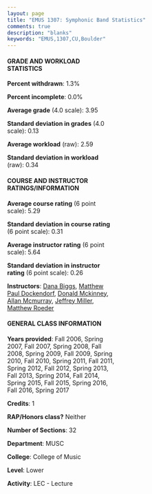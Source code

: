 ```yaml
---
layout: page
title: "EMUS 1307: Symphonic Band Statistics"
comments: true
description: "blanks"
keywords: "EMUS,1307,CU,Boulder"
---
```

<head>
<script src="https://ajax.googleapis.com/ajax/libs/jquery/2.1.3/jquery.min.js"></script>
<script src="https://dl.dropboxusercontent.com/s/pc42nxpaw1ea4o9/highcharts.js?dl=0"></script>
<!-- <script src="../assets/js/highcharts.js"></script> -->
<style type="text/css">@font-face {
	font-family: "Bebas Neue";
	src: url(https://www.filehosting.org/file/details/544349/BebasNeue Regular.otf) format("opentype");
	}
	h1.Bebas { 
		font-family: "Bebas Neue", Verdana, Tahoma;
	}
</style>
</head>
<body>
	<div id="container" style="float: right; width: 45%; height: 88%; margin-left: 2.5%; margin-right: 2.5%;"></div>
	<script language="JavaScript">
		$(document).ready(function() {
		var chart = {type: 'column'};
		var title = {text: 'Grade Distribution'};
		var xAxis = {categories: ['A','B','C','D','F'],crosshair: true};
		var yAxis = {min: 0,title: {text: 'Percentage'}};
		var tooltip = {headerFormat: '<center><b><span style="font-size:20px">{point.key}</span></b></center>',
		               pointFormat: '<td style="padding:0"><b>{point.y:.1f}%</b></td>',
		               footerFormat: '</table>',shared: true,useHTML: true};
		var plotOptions = {column: {pointPadding: 0.0,borderWidth: 0}};  
		var credits = {enabled: false};var series= [{name: 'Percent',data: [97.46,1.09,0.86,0.13,0.46,]}];
		var json = {};
		json.chart = chart;
		json.title = title;
		json.tooltip = tooltip;
		json.xAxis = xAxis;
		json.yAxis = yAxis;  
		json.series = series;
		json.plotOptions = plotOptions;  
		json.credits = credits;
		$('#container').highcharts(json);
	});
	</script>
</body>
			   
#### GRADE AND WORKLOAD STATISTICS

**Percent withdrawn**: 1.3%

**Percent incomplete**: 0.0%

**Average grade** (4.0 scale): 3.95

**Standard deviation in grades** (4.0 scale): 0.13

**Average workload** (raw): 2.59

**Standard deviation in workload** (raw): 0.34

#### COURSE AND INSTRUCTOR RATINGS/INFORMATION

**Average course rating** (6 point scale): 5.29

**Standard deviation in course rating** (6 point scale): 0.31

**Average instructor rating** (6 point scale): 5.64

**Standard deviation in instructor rating** (6 point scale): 0.26

**Instructors**: <a href='../../instructors/Dana_Biggs'>Dana Biggs</a>, <a href='../../instructors/Matthew_Paul_Dockendorf'>Matthew Paul Dockendorf</a>, <a href='../../instructors/Donald_Mckinney'>Donald Mckinney</a>, <a href='../../instructors/Allan_Mcmurray'>Allan Mcmurray</a>, <a href='../../instructors/Jeffrey_Miller'>Jeffrey Miller</a>, <a href='../../instructors/Matthew_Roeder'>Matthew Roeder</a>

#### GENERAL CLASS INFORMATION

**Years provided**: Fall 2006, Spring 2007, Fall 2007, Spring 2008, Fall 2008, Spring 2009, Fall 2009, Spring 2010, Fall 2010, Spring 2011, Fall 2011, Spring 2012, Fall 2012, Spring 2013, Fall 2013, Spring 2014, Fall 2014, Spring 2015, Fall 2015, Spring 2016, Fall 2016, Spring 2017

**Credits**: 1

**RAP/Honors class?** Neither

**Number of Sections**: 32

**Department**: MUSC

**College**: College of Music

**Level**: Lower

**Activity**: LEC - Lecture
